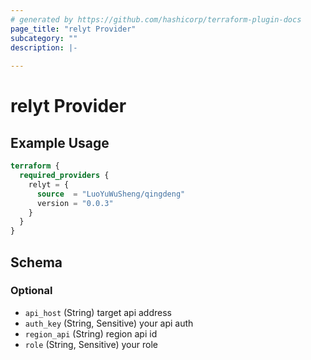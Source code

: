 ```yaml
---
# generated by https://github.com/hashicorp/terraform-plugin-docs
page_title: "relyt Provider"
subcategory: ""
description: |-
  
---
```


# relyt Provider



## Example Usage

```terraform
terraform {
  required_providers {
    relyt = {
      source  = "LuoYuWuSheng/qingdeng"
      version = "0.0.3"
    }
  }
}
```

<!-- schema generated by tfplugindocs -->
## Schema

### Optional

- `api_host` (String) target api address
- `auth_key` (String, Sensitive) your api auth
- `region_api` (String) region api id
- `role` (String, Sensitive) your role
